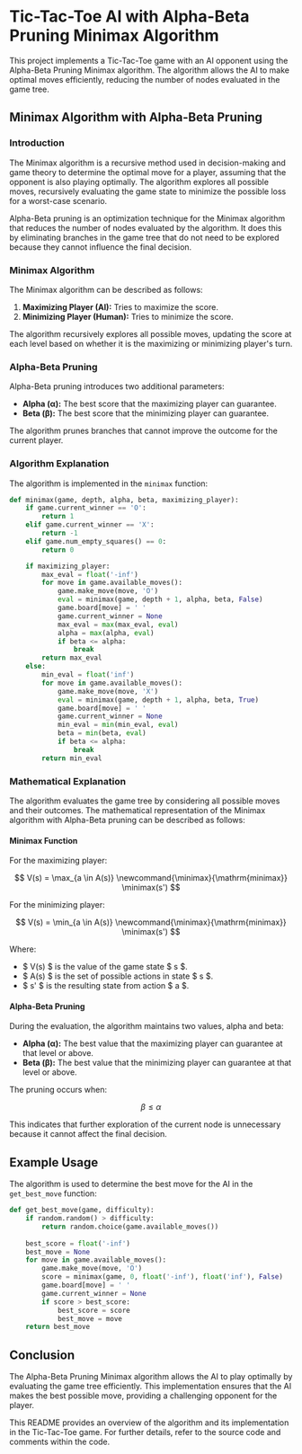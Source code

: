 # Tic-Tac-Toe AI with Alpha-Beta Pruning Minimax Algorithm

This project implements a Tic-Tac-Toe game with an AI opponent using the Alpha-Beta Pruning Minimax algorithm. The algorithm allows the AI to make optimal moves efficiently, reducing the number of nodes evaluated in the game tree.

## Minimax Algorithm with Alpha-Beta Pruning

### Introduction

The Minimax algorithm is a recursive method used in decision-making and game theory to determine the optimal move for a player, assuming that the opponent is also playing optimally. The algorithm explores all possible moves, recursively evaluating the game state to minimize the possible loss for a worst-case scenario.

Alpha-Beta pruning is an optimization technique for the Minimax algorithm that reduces the number of nodes evaluated by the algorithm. It does this by eliminating branches in the game tree that do not need to be explored because they cannot influence the final decision.

### Minimax Algorithm

The Minimax algorithm can be described as follows:

1. **Maximizing Player (AI):** Tries to maximize the score.
2. **Minimizing Player (Human):** Tries to minimize the score.

The algorithm recursively explores all possible moves, updating the score at each level based on whether it is the maximizing or minimizing player's turn.

### Alpha-Beta Pruning

Alpha-Beta pruning introduces two additional parameters:

- **Alpha (α):** The best score that the maximizing player can guarantee.
- **Beta (β):** The best score that the minimizing player can guarantee.

The algorithm prunes branches that cannot improve the outcome for the current player.

### Algorithm Explanation

The algorithm is implemented in the `minimax` function:

```python
def minimax(game, depth, alpha, beta, maximizing_player):
    if game.current_winner == 'O':
        return 1
    elif game.current_winner == 'X':
        return -1
    elif game.num_empty_squares() == 0:
        return 0

    if maximizing_player:
        max_eval = float('-inf')
        for move in game.available_moves():
            game.make_move(move, 'O')
            eval = minimax(game, depth + 1, alpha, beta, False)
            game.board[move] = ' '
            game.current_winner = None
            max_eval = max(max_eval, eval)
            alpha = max(alpha, eval)
            if beta <= alpha:
                break
        return max_eval
    else:
        min_eval = float('inf')
        for move in game.available_moves():
            game.make_move(move, 'X')
            eval = minimax(game, depth + 1, alpha, beta, True)
            game.board[move] = ' '
            game.current_winner = None
            min_eval = min(min_eval, eval)
            beta = min(beta, eval)
            if beta <= alpha:
                break
        return min_eval
```



### Mathematical Explanation

The algorithm evaluates the game tree by considering all possible moves and their outcomes. The mathematical representation of the Minimax algorithm with Alpha-Beta pruning can be described as follows:

#### Minimax Function

For the maximizing player:

$$ V(s) = \max_{a \in A(s)} \newcommand{\minimax}{\mathrm{minimax}} \minimax(s') $$

For the minimizing player:

$$ V(s) = \min_{a \in A(s)} \newcommand{\minimax}{\mathrm{minimax}} \minimax(s') $$

Where:
- $ V(s) $ is the value of the game state $ s $.
- $ A(s) $ is the set of possible actions in state $ s $.
- $ s' $ is the resulting state from action $ a $.

#### Alpha-Beta Pruning

During the evaluation, the algorithm maintains two values, alpha and beta:

- **Alpha (α):** The best value that the maximizing player can guarantee at that level or above.
- **Beta (β):** The best value that the minimizing player can guarantee at that level or above.

The pruning occurs when:

$$ \beta \leq \alpha $$

This indicates that further exploration of the current node is unnecessary because it cannot affect the final decision.

## Example Usage

The algorithm is used to determine the best move for the AI in the `get_best_move` function:


```python
def get_best_move(game, difficulty):
    if random.random() > difficulty:
        return random.choice(game.available_moves())
    
    best_score = float('-inf')
    best_move = None
    for move in game.available_moves():
        game.make_move(move, 'O')
        score = minimax(game, 0, float('-inf'), float('inf'), False)
        game.board[move] = ' '
        game.current_winner = None
        if score > best_score:
            best_score = score
            best_move = move
    return best_move
```


## Conclusion

The Alpha-Beta Pruning Minimax algorithm allows the AI to play optimally by evaluating the game tree efficiently. This implementation ensures that the AI makes the best possible move, providing a challenging opponent for the player.

This README provides an overview of the algorithm and its implementation in the Tic-Tac-Toe game. For further details, refer to the source code and comments within the code.
